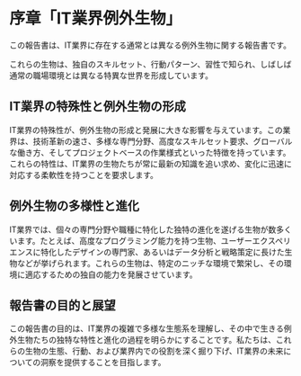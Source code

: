 # 序章「IT業界例外生物」

この報告書は、IT業界に存在する通常とは異なる例外生物に関する報告書です。

これらの生物は、独自のスキルセット、行動パターン、習性で知られ、しばしば通常の職場環境とは異なる特異な世界を形成しています。

## IT業界の特殊性と例外生物の形成

IT業界の特殊性が、例外生物の形成と発展に大きな影響を与えています。この業界は、技術革新の速さ、多様な専門分野、高度なスキルセット要求、グローバルな働き方、そしてプロジェクトベースの作業様式といった特徴を持っています。これらの特性は、IT業界の生物たちが常に最新の知識を追い求め、変化に迅速に対応する柔軟性を持つことを要求します。

## 例外生物の多様性と進化

IT業界では、個々の専門分野や職種に特化した独特の進化を遂げる生物が数多くいます。たとえば、高度なプログラミング能力を持つ生物、ユーザーエクスペリエンスに特化したデザインの専門家、あるいはデータ分析と戦略策定に長けた生物などが挙げられます。これらの生物は、特定のニッチな環境で繁栄し、その環境に適応するための独自の能力を発展させています。

## 報告書の目的と展望

この報告書の目的は、IT業界の複雑で多様な生態系を理解し、その中で生きる例外生物たちの独特な特性と進化の過程を明らかにすることです。私たちは、これらの生物の生態、行動、および業界内での役割を深く掘り下げ、IT業界の未来についての洞察を提供することを目指します。
